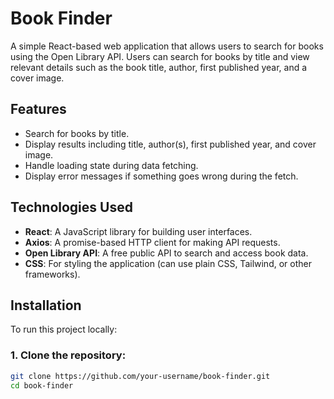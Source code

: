 # Book Finder

A simple React-based web application that allows users to search for books using the Open Library API. Users can search for books by title and view relevant details such as the book title, author, first published year, and a cover image.

## Features

- Search for books by title.
- Display results including title, author(s), first published year, and cover image.
- Handle loading state during data fetching.
- Display error messages if something goes wrong during the fetch.

## Technologies Used

- **React**: A JavaScript library for building user interfaces.
- **Axios**: A promise-based HTTP client for making API requests.
- **Open Library API**: A free public API to search and access book data.
- **CSS**: For styling the application (can use plain CSS, Tailwind, or other frameworks).

## Installation

To run this project locally:

### 1. Clone the repository:

```bash
git clone https://github.com/your-username/book-finder.git
cd book-finder
